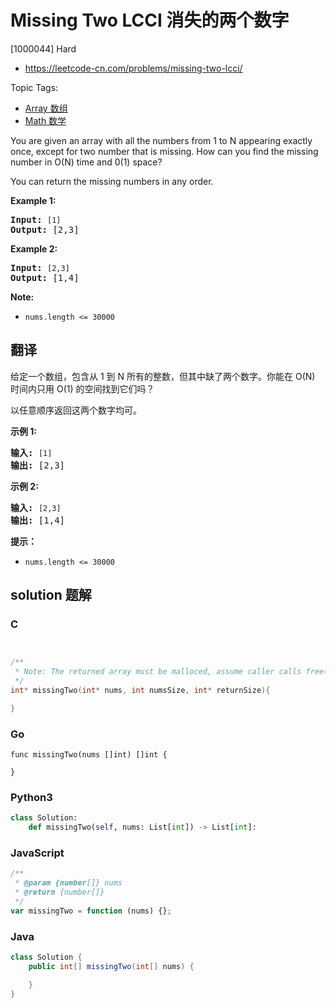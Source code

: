 # Missing Two LCCI 消失的两个数字

[1000044] Hard

- https://leetcode-cn.com/problems/missing-two-lcci/

Topic Tags:

- [Array 数组](https://leetcode-cn.com/tag/array/)
- [Math 数学](https://leetcode-cn.com/tag/math/)

You are given an array with all the numbers from 1 to N appearing exactly once, except for two number that is missing. How can you find the missing number in O(N) time and 0(1) space?

You can return the missing numbers in any order.

**Example 1:**

<pre><strong>Input:</strong> <code>[1]</code>
<strong>Output: </strong>[2,3]</pre>

**Example 2:**

<pre><strong>Input:</strong> <code>[2,3]</code>
<strong>Output: </strong>[1,4]</pre>

**Note:**

- `nums.length <= 30000`

## 翻译

给定一个数组，包含从 1 到 N 所有的整数，但其中缺了两个数字。你能在 O(N) 时间内只用 O(1) 的空间找到它们吗？

以任意顺序返回这两个数字均可。

**示例 1:**

<pre><strong>输入:</strong> <code>[1]</code>
<strong>输出: </strong>[2,3]</pre>

**示例 2:**

<pre><strong>输入:</strong> <code>[2,3]</code>
<strong>输出: </strong>[1,4]</pre>

**提示：**

- `nums.length <= 30000`

## solution 题解

### C

```c


/**
 * Note: The returned array must be malloced, assume caller calls free().
 */
int* missingTwo(int* nums, int numsSize, int* returnSize){

}


```

### Go

```golang
func missingTwo(nums []int) []int {

}
```

### Python3

```python
class Solution:
    def missingTwo(self, nums: List[int]) -> List[int]:
```

### JavaScript

```javascript
/**
 * @param {number[]} nums
 * @return {number[]}
 */
var missingTwo = function (nums) {};
```

### Java

```java
class Solution {
    public int[] missingTwo(int[] nums) {

    }
}
```
